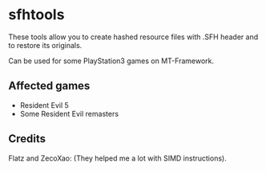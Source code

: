 sfhtools
========

These tools allow you to create hashed resource files with .SFH header and to restore its originals.

Can be used for some PlayStation3 games on MT-Framework.


Affected games
--------------

- Resident Evil 5
- Some Resident Evil remasters

Credits
-------

Flatz and ZecoXao: (They helped me a lot with SIMD instructions).
